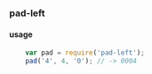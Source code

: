 ### pad-left

#### usage

```javascript
    var pad = require('pad-left');
    pad('4', 4, '0'); // -> 0004
```